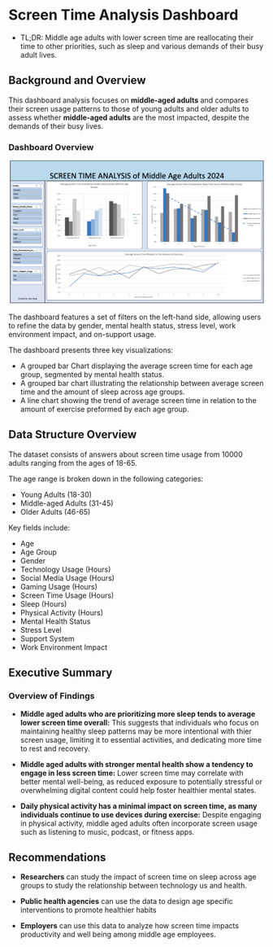 # Screen Time Analysis Dashboard

- TL;DR: Middle age adults with lower screen time are reallocating their time to other priorities, such as sleep and various demands of their busy adult lives.

## Background and Overview

This dashboard analysis focuses on **middle-aged adults** and compares their screen usage patterns to those of young adults and older adults to assess whether **middle-aged adults** are the most impacted, despite the demands of their busy lives.

### Dashboard Overview

![Dashboard](Images/Overview.png)

The dashboard features a set of filters on the left-hand side, allowing users to refine the data by gender, mental health status, stress level, work environment impact, and on-support usage.

The dashboard presents three key visualizations:

- A grouped bar Chart displaying the average screen time for each age group, segmented by mental health status.
- A grouped bar chart illustrating the relationship between average screen time and the amount of sleep across age groups.
- A line chart showing the trend of average screen time in relation to the amount of exercise preformed by each age group.

## Data Structure Overview

The dataset consists of answers about screen time usage from 10000 adults ranging from the ages of 18-65.

The age range is broken down in the following categories:

- Young Adults (18-30)
- Middle-aged Adults (31-45)
- Older Adults (46-65)

Key fields include:

- Age
- Age Group
- Gender
- Technology Usage (Hours)
- Social Media Usage (Hours)
- Gaming Usage (Hours)
- Screen Time Usage (Hours)
- Sleep (Hours)
- Physical Activity (Hours)
- Mental Health Status
- Stress Level
- Support System
- Work Environment Impact

## Executive Summary

### Overview of Findings

- **Middle aged adults who are prioritizing more sleep tends to average lower screen time overall:** This suggests that individuals who focus on maintaining healthy sleep patterns may be more intentional with thier screen usage, limiting it to essential activities, and dedicating more time to rest and recovery.

- **Middle aged adults with stronger mental health show a tendency to engage in less screen time:** Lower screen time may correlate with better mental well-being, as reduced exposure to potentially stressful or overwhelming digital content could help foster healthier mental states.

- **Daily physical activity has a minimal impact on screen time, as many individuals continue to use devices during exercise:** Despite engaging in physical activity, middle aged adults often incorporate screen usage such as listening to music, podcast, or fitness apps.

## Recommendations

- **Researchers** can study the impact of screen time on sleep across age groups to study the relationship between technology us and health.

- **Public health agencies** can use the data to design age specific interventions to promote healthier habits

- **Employers** can use this data to analyze how screen time impacts productivity and well being among middle age employees.
